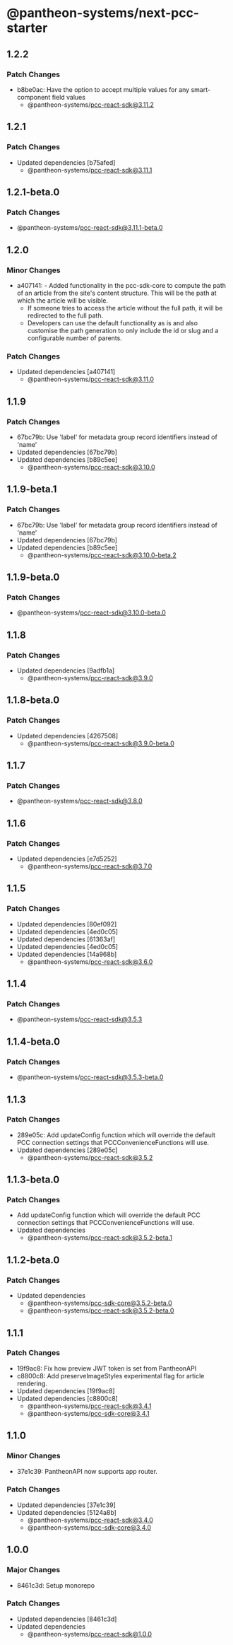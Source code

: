 # @pantheon-systems/next-pcc-starter

## 1.2.2

### Patch Changes

- b8be0ac: Have the option to accept multiple values for any smart-component
  field values
  - @pantheon-systems/pcc-react-sdk@3.11.2

## 1.2.1

### Patch Changes

- Updated dependencies [b75afed]
  - @pantheon-systems/pcc-react-sdk@3.11.1

## 1.2.1-beta.0

### Patch Changes

- @pantheon-systems/pcc-react-sdk@3.11.1-beta.0

## 1.2.0

### Minor Changes

- a407141: - Added functionality in the pcc-sdk-core to compute the path of an
  article from the site's content structure. This will be the path at which the
  article will be visible.
  - If someone tries to access the article without the full path, it will be
    redirected to the full path.
  - Developers can use the default functionality as is and also customise the
    path generation to only include the id or slug and a configurable number of
    parents.

### Patch Changes

- Updated dependencies [a407141]
  - @pantheon-systems/pcc-react-sdk@3.11.0

## 1.1.9

### Patch Changes

- 67bc79b: Use 'label' for metadata group record identifiers instead of 'name'
- Updated dependencies [67bc79b]
- Updated dependencies [b89c5ee]
  - @pantheon-systems/pcc-react-sdk@3.10.0

## 1.1.9-beta.1

### Patch Changes

- 67bc79b: Use 'label' for metadata group record identifiers instead of 'name'
- Updated dependencies [67bc79b]
- Updated dependencies [b89c5ee]
  - @pantheon-systems/pcc-react-sdk@3.10.0-beta.2

## 1.1.9-beta.0

### Patch Changes

- @pantheon-systems/pcc-react-sdk@3.10.0-beta.0

## 1.1.8

### Patch Changes

- Updated dependencies [9adfb1a]
  - @pantheon-systems/pcc-react-sdk@3.9.0

## 1.1.8-beta.0

### Patch Changes

- Updated dependencies [4267508]
  - @pantheon-systems/pcc-react-sdk@3.9.0-beta.0

## 1.1.7

### Patch Changes

- @pantheon-systems/pcc-react-sdk@3.8.0

## 1.1.6

### Patch Changes

- Updated dependencies [e7d5252]
  - @pantheon-systems/pcc-react-sdk@3.7.0

## 1.1.5

### Patch Changes

- Updated dependencies [80ef092]
- Updated dependencies [4ed0c05]
- Updated dependencies [61363af]
- Updated dependencies [4ed0c05]
- Updated dependencies [14a968b]
  - @pantheon-systems/pcc-react-sdk@3.6.0

## 1.1.4

### Patch Changes

- @pantheon-systems/pcc-react-sdk@3.5.3

## 1.1.4-beta.0

### Patch Changes

- @pantheon-systems/pcc-react-sdk@3.5.3-beta.0

## 1.1.3

### Patch Changes

- 289e05c: Add updateConfig function which will override the default PCC
  connection settings that PCCConvenienceFunctions will use.
- Updated dependencies [289e05c]
  - @pantheon-systems/pcc-react-sdk@3.5.2

## 1.1.3-beta.0

### Patch Changes

- Add updateConfig function which will override the default PCC connection
  settings that PCCConvenienceFunctions will use.
- Updated dependencies
  - @pantheon-systems/pcc-react-sdk@3.5.2-beta.1

## 1.1.2-beta.0

### Patch Changes

- Updated dependencies
  - @pantheon-systems/pcc-sdk-core@3.5.2-beta.0
  - @pantheon-systems/pcc-react-sdk@3.5.2-beta.0

## 1.1.1

### Patch Changes

- 19f9ac8: Fix how preview JWT token is set from PantheonAPI
- c8800c8: Add preserveImageStyles experimental flag for article rendering.
- Updated dependencies [19f9ac8]
- Updated dependencies [c8800c8]
  - @pantheon-systems/pcc-react-sdk@3.4.1
  - @pantheon-systems/pcc-sdk-core@3.4.1

## 1.1.0

### Minor Changes

- 37e1c39: PantheonAPI now supports app router.

### Patch Changes

- Updated dependencies [37e1c39]
- Updated dependencies [5124a8b]
  - @pantheon-systems/pcc-react-sdk@3.4.0
  - @pantheon-systems/pcc-sdk-core@3.4.0

## 1.0.0

### Major Changes

- 8461c3d: Setup monorepo

### Patch Changes

- Updated dependencies [8461c3d]
- Updated dependencies
  - @pantheon-systems/pcc-react-sdk@1.0.0
